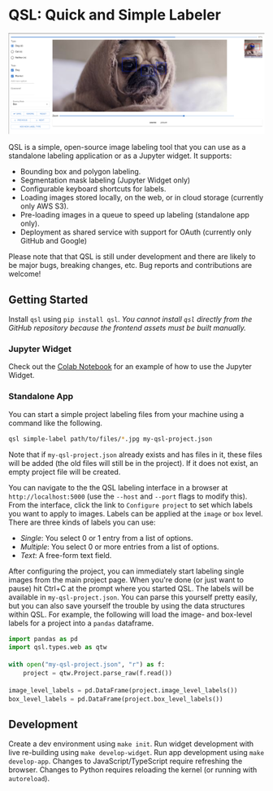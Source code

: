 # QSL: Quick and Simple Labeler

![QSL Screenshot](https://raw.githubusercontent.com/faustomorales/qsl/main/docs/screenshot.png)

QSL is a simple, open-source image labeling tool that you can use as a standalone labeling application or as a Jupyter widget. It supports:

- Bounding box and polygon labeling.
- Segmentation mask labeling (Jupyter Widget only)
- Configurable keyboard shortcuts for labels.
- Loading images stored locally, on the web, or in cloud storage (currently only AWS S3).
- Pre-loading images in a queue to speed up labeling (standalone app only).
- Deployment as shared service with support for OAuth (currently only GitHub and Google)

Please note that that QSL is still under development and there are likely to be major bugs, breaking changes, etc. Bug reports and contributions are welcome!

## Getting Started

Install `qsl` using `pip install qsl`. _You cannot install `qsl` directly from the GitHub repository because the frontend assets must be built manually._

### Jupyter Widget

Check out the [Colab Notebook](https://colab.research.google.com/drive/1FUFt3fDs7BYpGI1E2z44L-zSRdoDtF8O?usp=sharing) for an example of how to use the Jupyter Widget.

### Standalone App

You can start a simple project labeling files from your machine using a command like the following.

```bash
qsl simple-label path/to/files/*.jpg my-qsl-project.json
```

Note that if `my-qsl-project.json` already exists and has files in it, these files will be added (the old files will still be in the project). If it does not exist, an empty project file will be created.

You can navigate to the the QSL labeling interface in a browser at `http://localhost:5000` (use the `--host` and `--port` flags to modify this). From the interface, click the link to `Configure project` to set which labels you want to apply to images. Labels can be applied at the `image` or `box` level. There are three kinds of labels you can use:

- _Single_: You select 0 or 1 entry from a list of options.
- _Multiple_: You select 0 or more entries from a list of options.
- _Text_: A free-form text field.

After configuring the project, you can immediately start labeling single images from the main project page. When you're done (or just want to pause) hit Ctrl+C at the prompt where you started QSL. The labels will be available in `my-qsl-project.json`. You can parse this yourself pretty easily, but you can also save yourself the trouble by using the data structures within QSL. For example, the following will load the image- and box-level labels for a project into a `pandas` dataframe.

```python
import pandas as pd
import qsl.types.web as qtw

with open("my-qsl-project.json", "r") as f:
    project = qtw.Project.parse_raw(f.read())

image_level_labels = pd.DataFrame(project.image_level_labels())
box_level_labels = pd.DataFrame(project.box_level_labels())
```

## Development

Create a dev environment using `make init`. Run widget development with live re-building using `make develop-widget`. Run app development using `make develop-app`. Changes to JavaScript/TypeScript require refreshing the browser. Changes to Python requires reloading the kernel (or running with `autoreload`).
